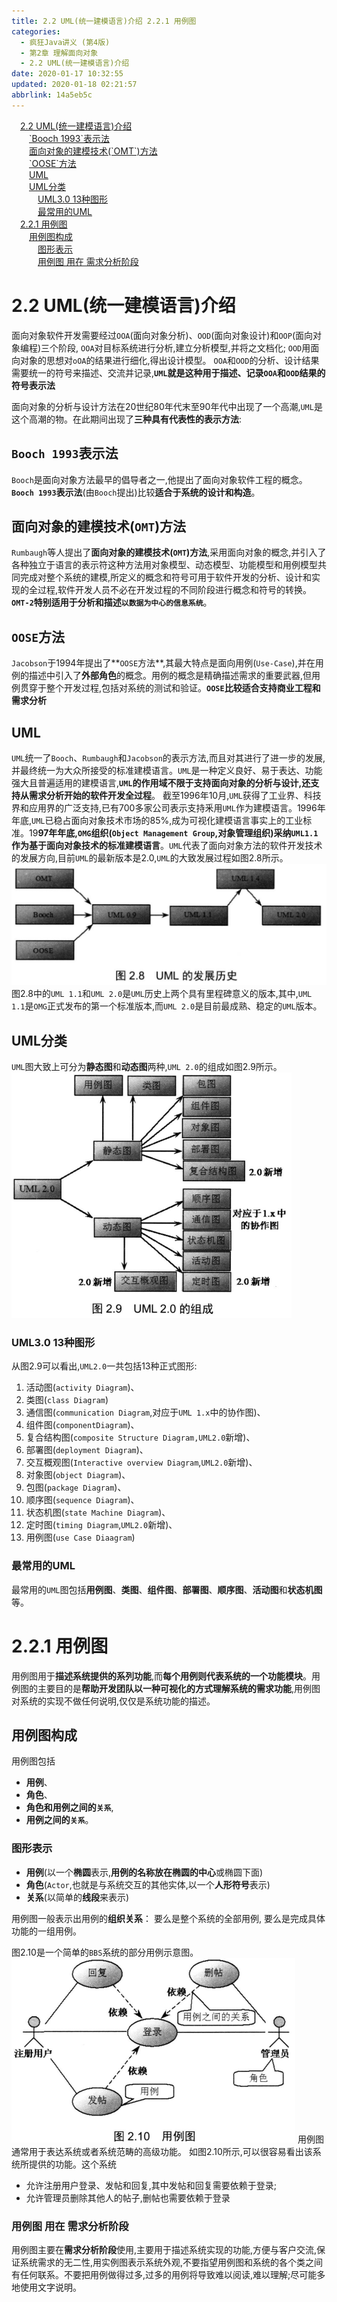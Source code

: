 ```yaml
---
title: 2.2 UML(统一建模语言)介绍 2.2.1 用例图
categories: 
  - 疯狂Java讲义 (第4版)
  - 第2章 理解面向对象
  - 2.2 UML(统一建模语言)介绍
date: 2020-01-17 10:32:55
updated: 2020-01-18 02:21:57
abbrlink: 14a5eb5c
---
```

<div id='my_toc'><a href="/JavaReadingNotes/14a5eb5c/#2-2-UML-统一建模语言-介绍" class="header_1">2.2 UML(统一建模语言)介绍</a><br><a href="/JavaReadingNotes/14a5eb5c/#-Booch-1993-表示法" class="header_2">`Booch 1993`表示法</a><br><a href="/JavaReadingNotes/14a5eb5c/#面向对象的建模技术-OMT-方法" class="header_2">面向对象的建模技术(`OMT`)方法</a><br><a href="/JavaReadingNotes/14a5eb5c/#-OOSE-方法" class="header_2">`OOSE`方法</a><br><a href="/JavaReadingNotes/14a5eb5c/#UML" class="header_2">UML</a><br><a href="/JavaReadingNotes/14a5eb5c/#UML分类" class="header_2">UML分类</a><br><a href="/JavaReadingNotes/14a5eb5c/#UML3-0-13种图形" class="header_3">UML3.0 13种图形</a><br><a href="/JavaReadingNotes/14a5eb5c/#最常用的UML" class="header_3">最常用的UML</a><br><a href="/JavaReadingNotes/14a5eb5c/#2-2-1-用例图" class="header_1">2.2.1 用例图</a><br><a href="/JavaReadingNotes/14a5eb5c/#用例图构成" class="header_2">用例图构成</a><br><a href="/JavaReadingNotes/14a5eb5c/#图形表示" class="header_3">图形表示</a><br><a href="/JavaReadingNotes/14a5eb5c/#用例图-用在-需求分析阶段" class="header_3">用例图 用在 需求分析阶段</a><br></div>
<style>.header_1{margin-left: 1em;}.header_2{margin-left: 2em;}.header_3{margin-left: 3em;}.header_4{margin-left: 4em;}.header_5{margin-left: 5em;}.header_6{margin-left: 6em;}</style>
<!--more-->
<script>if (navigator.platform.search('arm')==-1){document.getElementById('my_toc').style.display = 'none';}var e,p = document.getElementsByTagName('p');while (p.length>0) {e = p[0];e.parentElement.removeChild(e);}</script>

<!--end-->
# 2.2 UML(统一建模语言)介绍
面向对象软件开发需要经过`OOA`(面向对象分析)、`OOD`(面向对象设计)和`OOP`(面向对象编程)三个阶段,
`OOA`对目标系统进行分析,建立分析模型,并将之文档化;
`OOD`用面向对象的思想对`oOA`的结果进行细化,得出设计模型。
`OOA`和`OOD`的分析、设计结果需要统一的符号来描述、交流并记录,**`UML`就是这种用于描述、记录`OOA`和`OOD`结果的符号表示法**

面向对象的分析与设计方法在20世纪80年代末至90年代中出现了一个高潮,`UML`是这个高潮的物。在此期间出现了**三种具有代表性的表示方法**:
## `Booch 1993`表示法
`Booch`是面向对象方法最早的倡导者之一,他提出了面向对象软件工程的概念。**`Booch 1993`表示法**(由`Booch`提出)比较**适合于系统的设计和构造**。
## 面向对象的建模技术(`OMT`)方法
`Rumbaugh`等人提出了**面向对象的建模技术(`OMT`)方法**,采用面向对象的概念,并引入了各种独立于语言的表示符这种方法用对象模型、动态模型、功能模型和用例模型共同完成对整个系统的建模,所定义的概念和符号可用于软件开发的分析、设计和实现的全过程,软件开发人员不必在开发过程的不同阶段进行概念和符号的转换。**`OMT-2`特别适用于分析和描述`以数据为中心的信息系统`**。
## `OOSE`方法
`Jacobson`于1994年提出了**`OOSE`方法**,其最大特点是面向用例(`Use-Case`),并在用例的描述中引入了**外部角色**的概念。用例的概念是精确描述需求的重要武器,但用例贯穿于整个开发过程,包括对系统的测试和验证。**`OOSE`比较适合支持商业工程和需求分析**
## UML
`UML`统一了`Booch`、`Rumbaugh`和`Jacobson`的表示方法,而且对其进行了进一步的发展,并最终统一为大众所接受的标准建模语言。`UML`是一种定义良好、易于表达、功能强大且普遍适用的建模语言,**`UML`的作用域不限于支持面向对象的分析与设计,还支持从需求分析开始的软件开发全过程**。
截至1996年10月,`UML`获得了工业界、科技界和应用界的广泛支持,已有700多家公司表示支持釆用`UML`作为建模语言。1996年年底,`UML`已稳占面向对象技术市场的85%,成为可视化建模语言事实上的工业标准。19**97年年底,`OMG`组织(`Object Management Group`,对象管理组织)采纳`UML1.1`作为基于面向对象技术的标准建模语言**。`UML`代表了面向对象方法的软件开发技术的发展方向,目前`UML`的最新版本是2.0,`UML`的大致发展过程如图2.8所示。
![这里有一张图片](https://raw.githubusercontent.com/lanlan2017/images/master/CrazyJavaHandout4/Chapter2/2.2.0/1.png)
图2.8中的`UML 1.1`和`UML 2.0`是`UML`历史上两个具有里程碑意义的版本,其中,`UML 1.1`是`OMG`正式发布的第一个标准版本,而`UML 2.0`是目前最成熟、稳定的`UML`版本。
## UML分类
`UML`图大致上可分为**静态图**和**动态图**两种,`UML 2.0`的组成如图2.9所示。
![这里有一张图片](https://raw.githubusercontent.com/lanlan2017/images/master/CrazyJavaHandout4/Chapter2/2.2.0/2.png)
### UML3.0 13种图形
从图2.9可以看出,`UML2.0`一共包括13种正式图形:
1. 活动图(`activity Diagram`)、
2. 类图(`class Diagram`)
3. 通信图(`communication Diagram`,对应于`UML 1.x`中的协作图)、
4. 组件图(`componentDiagram`)、
5. 复合结构图(`composite Structure Diagram,UML2.0`新增)、
6. 部署图(`deployment Diagram`)、
7. 交互概观图(`Interactive overview Diagram`,`UML2.0`新增)、
8. 对象图(`object Diagram`)、
9. 包图(`package Diagram`)、
10. 顺序图(`sequence Diagram`)、
11. 状态机图(`state Machine Diagram`)、
12. 定时图(`timing Diagram`,`UML2.0`新增)、
13. 用例图(`use Case Diaagram`)

### 最常用的UML
最常用的`UML`图包括**用例图**、**类图**、**组件图**、**部署图**、**顺序图**、**活动图**和**状态机图**等。
<!-- CrazyJavaHandout4/Chapter2/2.2.0/ -->

# 2.2.1 用例图
用例图用于**描述系统提供的系列功能**,而**每个用例则代表系统的一个功能模块**。用例图的主要目的是**帮助开发团队以一种可视化的方式理解系统的需求功能**,用例图对系统的实现不做任何说明,仅仅是系统功能的描述。
## 用例图构成
用例图包括
- **用例**、
- **角色**、
- **角色和用例之间的`关系`**,
- **用例之间的`关系`**。

### 图形表示
- **用例**(以一个**椭圆**表示,**用例的名称放在椭圆的中心**或椭圆下面)
- **角色**(`Actor`,也就是与系统交互的其他实体,以一个**人形符号**表示)
- **关系**(以简单的**线段**来表示)

用例图一般表示出用例的**组织关系**：
要么是整个系统的全部用例,
要么是完成具体功能的一组用例。

图2.10是一个简单的`BBS`系统的部分用例示意图。
![这里有一张图片](https://raw.githubusercontent.com/lanlan2017/images/master/CrazyJavaHandout4/Chapter2/2.2.1/1.png)
用例图通常用于表达系统或者系统范畴的高级功能。
如图2.10所示,可以很容易看出该系统所提供的功能。这个系统
- 允许注册用户登录、发帖和回复,其中发帖和回复需要依赖于登录;
- 允许管理员删除其他人的帖子,删帖也需要依赖于登录
### 用例图 用在 需求分析阶段
用例图主要在**需求分析阶段**使用,主要用于描述系统实现的功能,方便与客户交流,保证系统需求的无二性,用实例图表示系统外观,不要指望用例图和系统的各个类之间有任何联系。不要把用例做得过多,过多的用例将导致难以阅读,难以理解;尽可能多地使用文字说明。

